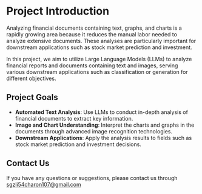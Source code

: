 # Project Introduction

Analyzing financial documents containing text, graphs, and charts is a rapidly growing area because it reduces the manual labor needed to analyze extensive documents. These analyses are particularly important for downstream applications such as stock market prediction and investment.

In this project, we aim to utilize Large Language Models (LLMs) to analyze financial reports and documents containing text and images, serving various downstream applications such as classification or generation for different objectives.

## Project Goals

- **Automated Text Analysis**: Use LLMs to conduct in-depth analysis of financial documents to extract key information.
- **Image and Chart Understanding**: Interpret the charts and graphs in the documents through advanced image recognition technologies.
- **Downstream Applications**: Apply the analysis results to fields such as stock market prediction and investment decisions.

## Contact Us

If you have any questions or suggestions, please contact us through sgzli54charon107@gmail.com

